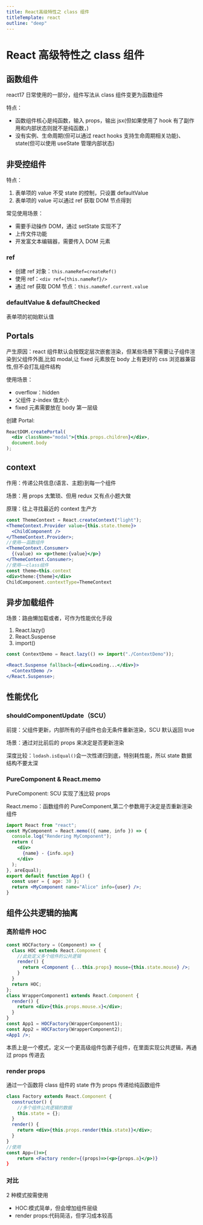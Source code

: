 ```yaml
---
title: React高级特性之 class 组件
titleTemplate: react
outline: "deep"
---
```


# React 高级特性之 class 组件

## 函数组件

react17 日常使用的一部分，组件写法从 class 组件变更为函数组件

特点：

- 函数组件核心是纯函数，输入 props，输出 jsx(但如果使用了 hook 有了副作用和内部状态则就不是纯函数，)
- 没有实例、生命周期(但可以通过 react hooks 支持生命周期相关功能)、state(但可以使用 useState 管理内部状态)

## 非受控组件

特点：

1. 表单项的 value 不受 state 的控制，只设置 defaultValue
2. 表单项的 value 可以通过 ref 获取 DOM 节点得到

常见使用场景：

- 需要手动操作 DOM，通过 setState 实现不了
- 上传文件功能
- 开发富文本编辑器，需要传入 DOM 元素

### ref

- 创建 ref 对象：`this.nameRef=createRef()`
- 使用 ref：`<div ref={this.nameRef}/>`
- 通过 ref 获取 DOM 节点：`this.nameRef.current.value`

### defaultValue & defaultChecked

表单项的初始默认值

## Portals

产生原因：react 组件默认会按既定层次嵌套渲染，但某些场景下需要让子组件渲染到父组件外面,比如 modal,让 fixed 元素放在 body 上有更好的 css 浏览器兼容性,但不会打乱组件结构

使用场景：

- overflow：hidden
- 父组件 z-index 值太小
- fixed 元素需要放在 body 第一层级

创建 Portal:

```jsx
ReactDOM.createPortal(
  <div className="modal">{this.props.children}</div>,
  document.body
);
```

## context

作用：传递公共信息(语言、主题)到每一个组件

场景：用 props 太繁琐、但用 redux 又有点小题大做

原理：往上寻找最近的 context 生产方

```jsx
const ThemeContext = React.createContext("light");
<ThemeContext.Provider value={this.state.theme}>
  <ChildComponent />
</ThemeContext.Provider>;
//使用——函数组件
<ThemeContext.Consumer>
  {(value) => <p>theme:{value}</p>}
</ThemeContext.Consumer>;
//使用——class组件
const theme=this.context
<div>theme:{theme}</div>
ChildComponent.contextType=ThemeContext
```

## 异步加载组件

场景：路由懒加载或者，可作为性能优化手段

1. React.lazy()
2. React.Suspense
3. import()

```jsx
const ContextDemo = React.lazy(() => import("./ContextDemo"));

<React.Suspense fallback={<div>Loading...</div>}>
  <ContextDemo />
</React.Suspense>;
```

## 性能优化

### shouldComponentUpdate（SCU）

前提：父组件更新，内部所有的子组件也会无条件重新渲染，SCU 默认返回 true

场景：通过对比前后的 props 来决定是否更新渲染

深度比较：`lodash.isEqual()`会一次性递归到底，特别耗性能，所以 state 数据结构不要太深

### PureComponent & React.memo

PureComponent: SCU 实现了浅比较 props

React.memo：函数组件的 PureComponent,第二个参数用于决定是否重新渲染组件

```jsx
import React from "react";
const MyComponent = React.memo(({ name, info }) => {
  console.log("Rendering MyComponent");
  return (
    <div>
      {name} - {info.age}
    </div>
  );
}, areEqual);
export default function App() {
  const user = { age: 30 };
  return <MyComponent name="Alice" info={user} />;
}
```

## 组件公共逻辑的抽离

### 高阶组件 HOC

```jsx
const HOCFactory = (Component) => {
  class HOC extends React.Component {
    //此处定义多个组件的公共逻辑
    render() {
      return <Component {...this.props} mouse={this.state.mouse} />;
    }
  }
  return HOC;
};
class WrapperComponent1 extends React.Component {
  render() {
    return <div>{this.props.mouse.x}</div>;
  }
}
const App1 = HOCFactory(WrapperComponent1);
const App2 = HOCFactory(WrapperComponent2);
<App1 />;
```

本质上是一个模式，定义一个更高级组件包裹子组件，在里面实现公共逻辑，再通过 props 传进去

### render props

通过一个函数将 class 组件的 state 作为 props 传递给纯函数组件

```jsx
class Factory extends React.Component {
  constructor() {
    //多个组件公共逻辑的数据
    this.state = {};
  }
  render() {
    return <div>{this.props.render(this.state)}</div>;
  }
}
//使用
const App=()=>{
    return <Factory render={(props)=>(<p>{props.a}</p>)}
}
```

### 对比

2 种模式按需使用

- HOC:模式简单，但会增加组件层级
- render props:代码简洁，但学习成本较高

